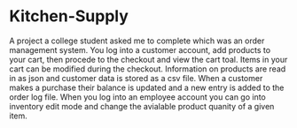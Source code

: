 # Kitchen-Supply
A project a college student asked me to complete which was an order management system. You log into a customer account, add products to your cart, then procede to the checkout and view the cart toal. Items in your cart can be modified during the checkout. Information on products are read in as json and customer data is stored as a csv file. When a customer makes a purchase their balance is updated and a new entry is added to the order log file. When you log into an employee account you can go into inventory edit mode and change the avialable product quanity of a given item. 
